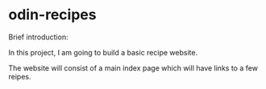 # odin-recipes

Brief introduction:

In this project, I am going to build a basic recipe website.

The website will consist of a main index page which will have links to a few reipes. 
